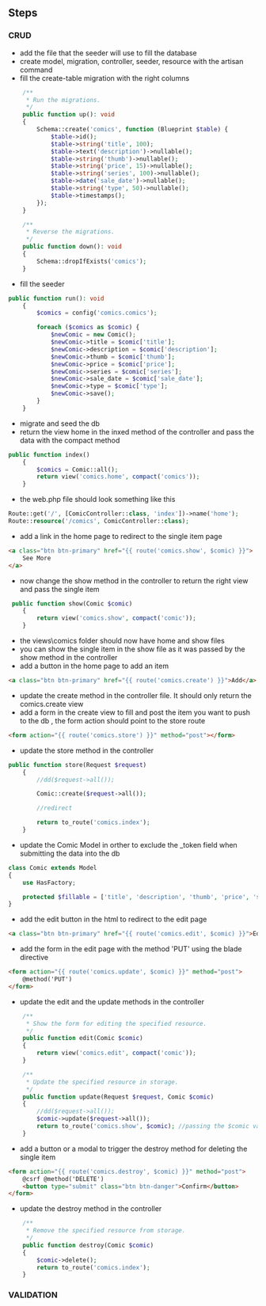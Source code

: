## Steps

### CRUD

-   add the file that the seeder will use to fill the database
-   create model, migration, controller, seeder, resource with the artisan command
-   fill the create-table migration with the right columns

```php
    /**
     * Run the migrations.
     */
    public function up(): void
    {
        Schema::create('comics', function (Blueprint $table) {
            $table->id();
            $table->string('title', 100);
            $table->text('description')->nullable();
            $table->string('thumb')->nullable();
            $table->string('price', 15)->nullable();
            $table->string('series', 100)->nullable();
            $table->date('sale_date')->nullable();
            $table->string('type', 50)->nullable();
            $table->timestamps();
        });
    }

    /**
     * Reverse the migrations.
     */
    public function down(): void
    {
        Schema::dropIfExists('comics');
    }
```

-   fill the seeder

```php
public function run(): void
    {
        $comics = config('comics.comics');

        foreach ($comics as $comic) {
            $newComic = new Comic();
            $newComic->title = $comic['title'];
            $newComic->description = $comic['description'];
            $newComic->thumb = $comic['thumb'];
            $newComic->price = $comic['price'];
            $newComic->series = $comic['series'];
            $newComic->sale_date = $comic['sale_date'];
            $newComic->type = $comic['type'];
            $newComic->save();
        }
    }
```

-   migrate and seed the db
-   return the view home in the inxed method of the controller and pass the data with the compact method

```php
public function index()
    {
        $comics = Comic::all();
        return view('comics.home', compact('comics'));
    }
```

-   the web.php file should look something like this

```php
Route::get('/', [ComicController::class, 'index'])->name('home');
Route::resource('/comics', ComicController::class);
```

-   add a link in the home page to redirect to the single item page

```html
<a class="btn btn-primary" href="{{ route('comics.show', $comic) }}">
    See More
</a>
```

-   now change the show method in the controller to return the right view and pass the single item

```php
 public function show(Comic $comic)
    {
        return view('comics.show', compact('comic'));
    }
```

-   the views\comics folder should now have home and show files
-   you can show the single item in the show file as it was passed by the show method in the controller
-   add a button in the home page to add an item

```html
<a class="btn btn-primary" href="{{ route('comics.create') }}">Add</a>
```

-   update the create method in the controller file. It should only return the comics.create view
-   add a form in the create view to fill and post the item you want to push to the db , the form action should point to the store route

```html
<form action="{{ route('comics.store') }}" method="post"></form>
```

-   update the store method in the controller

```php
public function store(Request $request)
    {
        //dd($request->all());

        Comic::create($request->all());

        //redirect

        return to_route('comics.index');
    }
```

-   update the Comic Model in orther to exclude the \_token field when submitting the data into the db

```php
class Comic extends Model
{
    use HasFactory;

    protected $fillable = ['title', 'description', 'thumb', 'price', 'series', 'sale_date', 'type'];
}
```

-   add the edit button in the html to redirect to the edit page

```html
<a class="btn btn-primary" href="{{ route('comics.edit', $comic) }}">Edit</a>
```

-   add the form in the edit page with the method 'PUT' using the blade directive

```html
<form action="{{ route('comics.update', $comic) }}" method="post">
    @method('PUT')
</form>
```

-   update the edit and the update methods in the controller

```php
    /**
     * Show the form for editing the specified resource.
     */
    public function edit(Comic $comic)
    {
        return view('comics.edit', compact('comic'));
    }

    /**
     * Update the specified resource in storage.
     */
    public function update(Request $request, Comic $comic)
    {
        //dd($request->all());
        $comic->update($request->all());
        return to_route('comics.show', $comic); //passing the $comic variable just because the show rout needs the single item
    }
```

-   add a button or a modal to trigger the destroy method for deleting the single item

```html
<form action="{{ route('comics.destroy', $comic) }}" method="post">
    @csrf @method('DELETE')
    <button type="submit" class="btn btn-danger">Confirm</button>
</form>
```

-   update the destroy method in the controller

```php
    /**
     * Remove the specified resource from storage.
     */
    public function destroy(Comic $comic)
    {
        $comic->delete();
        return to_route('comics.index');
    }
```

### VALIDATION
